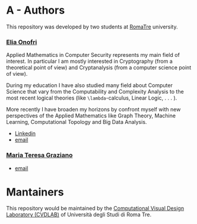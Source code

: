# A - Authors

This repository was developed by two students at [RomaTre](http://dmf.matfis.uniroma3.it/scienzecomp/sc_home.php) university.


### [Elia Onofri](https://github.com/eOnofri04)

Applied Mathematics in Computer Security represents my main field of interest. In particular I am mostly interested in Cryptography (from a theoretical point of view) and Cryptanalysis (from a computer science point of view).

During my education I have also studied many field about Computer Science that vary from the Computability and Complexity Analysis to the most recent logical theories (like ``\lambda``-calculus, Linear Logic, . . . ).

More recently I have broaden my horizons by confront myself with new perspectives of the Applied Mathematics like Graph Theory, Machine Learning, Computational Topology and Big Data Analysis.

 - [Linkedin](https://www.linkedin.com/in/elia-onofri-80b403173/)
 - [email](elia.onofri4@gmail.com)


### [Maria Teresa Graziano](https://github.com/marteresagh)

 - [email](marteresa28@gmail.com)

# Mantainers

This repository would be maintained by the [Computational Visual Design Laboratory (CVDLAB)](https://github.com/cvdlab) of Università degli Studi di Roma Tre.
